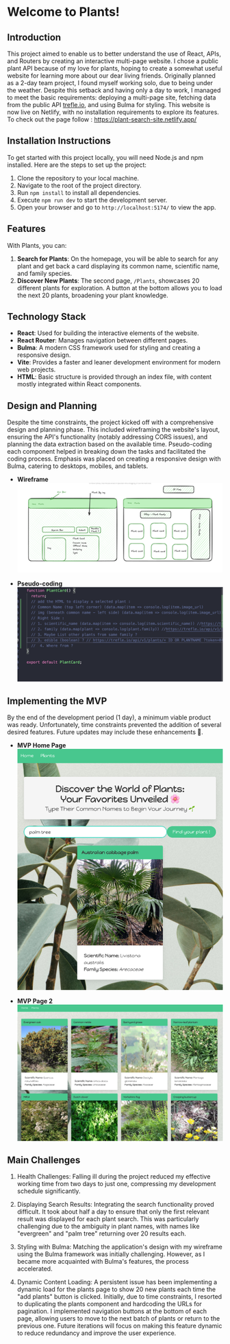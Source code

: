 # Welcome to Plants!

## Introduction

This project aimed to enable us to better understand the use of React, APIs, and Routers by creating an interactive multi-page website. I chose a public plant API because of my love for plants, hoping to create a somewhat useful website for learning more about our dear living friends. Originally planned as a 2-day team project, I found myself working solo, due to being under the weather. Despite this setback and having only a day to work, I managed to meet the basic requirements: deploying a multi-page site, fetching data from the public API [trefle.io](https://trefle.io), and using Bulma for styling. This website is now live on Netlify, with no installation requirements to explore its features.
To check out the page follow : https://plant-search-site.netlify.app/

## Installation Instructions

To get started with this project locally, you will need Node.js and npm installed. Here are the steps to set up the project:

1. Clone the repository to your local machine.
2. Navigate to the root of the project directory.
3. Run `npm install` to install all dependencies.
4. Execute `npm run dev` to start the development server.
5. Open your browser and go to `http://localhost:5174/` to view the app.

## Features

With Plants, you can:

1. **Search for Plants**: On the homepage, you will be able to search for any plant and get back a card displaying its common name, scientific name, and family species.
2. **Discover New Plants**: The second page, `/Plants`, showcases 20 different plants for exploration. A button at the bottom allows you to load the next 20 plants, broadening your plant knowledge.

## Technology Stack

- **React**: Used for building the interactive elements of the website.
- **React Router**: Manages navigation between different pages.
- **Bulma**: A modern CSS framework used for styling and creating a responsive design.
- **Vite**: Provides a faster and leaner development environment for modern web projects.
- **HTML**: Basic structure is provided through an index file, with content mostly integrated within React components.

## Design and Planning

Despite the time constraints, the project kicked off with a comprehensive design and planning phase. This included wireframing the website's layout, ensuring the API's functionality (notably addressing CORS issues), and planning the data extraction based on the available time. Pseudo-coding each component helped in breaking down the tasks and facilitated the coding process. Emphasis was placed on creating a responsive design with Bulma, catering to desktops, mobiles, and tablets.

- **Wireframe** ![plants WireFrame](./src/styles/img/readme%20-%20wireframe.png)

- **Pseudo-coding** ![plants sudo coding](./src/styles/img/readme%20-%20sudocoding.png)

## Implementing the MVP

By the end of the development period (1 day), a minimum viable product was ready. Unfortunately, time constraints prevented the addition of several desired features. Future updates may include these enhancements 🤞.

- **MVP Home Page** ![Plants MVP Home Page](./src/styles/img/readme%20-%20home%20page.png)

- **MVP Page 2** ![Plants MVP Page 2](./src/styles/img/readme-mpv%20page%202.png)

## Main Challenges

1. Health Challenges: Falling ill during the project reduced my effective working time from two days to just one, compressing my development schedule significantly.

2. Displaying Search Results: Integrating the search functionality proved difficult. It took about half a day to ensure that only the first relevant result was displayed for each plant search. This was particularly challenging due to the ambiguity in plant names, with names like "evergreen" and "palm tree" returning over 20 results each.

3. Styling with Bulma: Matching the application's design with my wireframe using the Bulma framework was initially challenging. However, as I became more acquainted with Bulma's features, the process accelerated.

4. Dynamic Content Loading: A persistent issue has been implementing a dynamic load for the plants page to show 20 new plants each time the "add plants" button is clicked. Initially, due to time constraints, I resorted to duplicating the plants component and hardcoding the URLs for pagination. I implemented navigation buttons at the bottom of each page, allowing users to move to the next batch of plants or return to the previous one. Future iterations will focus on making this feature dynamic to reduce redundancy and improve the user experience.
